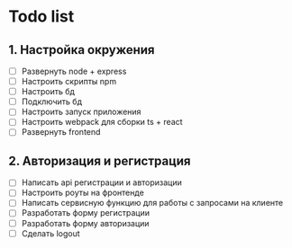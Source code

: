 # Todo list

## 1. Настройка окружения

- [ ] Развернуть node + express
- [ ] Настроить скрипты npm
- [ ] Настроить бд
- [ ] Подключить бд
- [ ] Настроить запуск приложения
- [ ] Настроить webpack для сборки ts + react
- [ ] Развернуть frontend

## 2. Авторизация и регистрация

- [ ] Написать api регистрации и авторизации
- [ ] Настроить роуты на фронтенде
- [ ] Написать сервисную функцию для работы с запросами на клиенте
- [ ] Разработать форму регистрации
- [ ] Разработать форму авторизации
- [ ] Сделать logout
